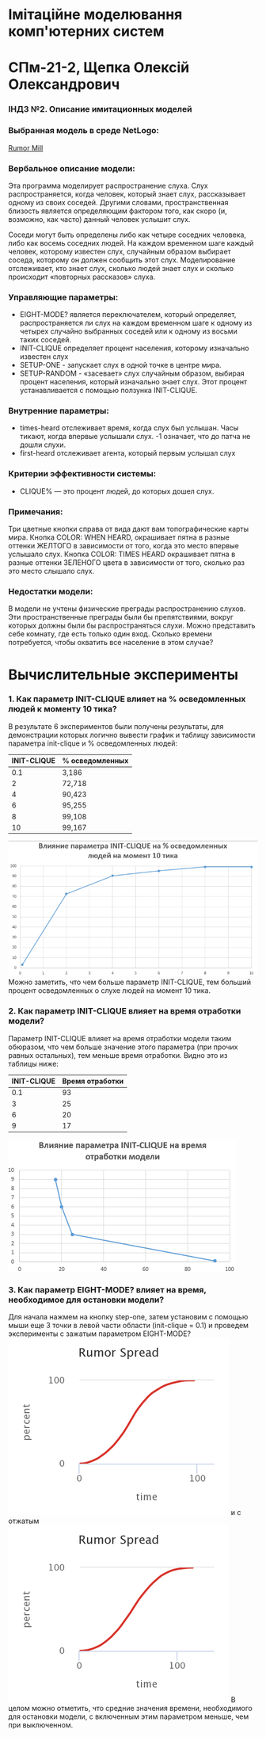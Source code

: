#  Імітаційне моделювання комп'ютерних систем #
#  СПм-21-2, Щепка Олексій Олександрович #
### ІНДЗ №2. Описание имитационных моделей ###

### Выбранная модель в среде NetLogo: ###
[Rumor Mill](http://www.netlogoweb.org/launch#http://www.netlogoweb.org/assets/modelslib/Sample%20Models/Social%20Science/Rumor%20Mill.nlogo)

### Вербальное описание модели: ###
Эта программа моделирует распространение слуха. Слух распространяется, когда человек, который знает слух, рассказывает одному из своих соседей. Другими словами, пространственная близость является определяющим фактором того, как скоро (и, возможно, как часто) данный человек услышит слух.

Соседи могут быть определены либо как четыре соседних человека, либо как восемь соседних людей. На каждом временном шаге каждый человек, которому известен слух, случайным образом выбирает соседа, которому он должен сообщить этот слух. Моделирование отслеживает, кто знает слух, сколько людей знает слух и сколько происходит «повторных рассказов» слуха.

### Управляющие параметры: ###
+ EIGHT-MODE? является переключателем, который определяет, распространяется ли слух на каждом временном шаге к одному из четырех случайно выбранных соседей или к одному из восьми таких соседей.
+ INIT-CLIQUE определяет процент населения, которому изначально известен слух
+ SETUP-ONE - запускает слух в одной точке в центре мира.
+ SETUP-RANDOM - «засевает» слух случайным образом, выбирая процент населения, который изначально знает слух. Этот процент устанавливается с помощью ползунка INIT-CLIQUE.

### Внутренние параметры: ###
+ times-heard отслеживает время, когда слух был услышан. Часы тикают, когда впервые услышали слух. -1 означает, что до патча не дошли слухи.
+ first-heard отслеживает агента, который первым услышал слух

### Критерии эффективности системы: ###
+ CLIQUE% — это процент людей, до которых дошел слух.

### Примечания: ###
Три цветные кнопки справа от вида дают вам топографические карты мира. Кнопка COLOR: WHEN HEARD, окрашивает пятна в разные оттенки ЖЕЛТОГО в зависимости от того, когда это место впервые услышало слух. Кнопка COLOR: TIMES HEARD окрашивает пятна в разные оттенки ЗЕЛЕНОГО цвета в зависимости от того, сколько раз это место слышало слух.

### Недостатки модели: ###
В модели не учтены физические преграды распространению слухов. Эти пространственные преграды были бы препятствиями, вокруг которых должны были бы распространяться слухи. Можно представить себе комнату, где есть только один вход. Сколько времени потребуется, чтобы охватить все население в этом случае?

# Вычислительные эксперименты #
### 1. Как параметр INIT-CLIQUE влияет на % осведомленных людей к моменту 10 тика? ###
В результате 6 экспериментов были получены результаты, для демонстрации которых логично вывести график и таблицу зависимости параметра init-clique и % осведомленных людей: 
<table>
<thead>
<tr><th>INIT-CLIQUE</th><th>% осведомленных</th></tr>
</thead>
<tbody>
<tr><td>0.1</td><td>3,186</td></tr>
<tr><td>2</td><td>72,718</td></tr>
<tr><td>4</td><td>90,423</td></tr>
<tr><td>6</td><td>95,255</td></tr>
<tr><td>8</td><td>99,108</td></tr>
<tr><td>10</td><td>99,167</td></tr>
</tbody>
</table>

![(2.3%)](2indz_1vopros.png)
Можно заметить, что чем больше параметр INIT-CLIQUE, тем больший процент осведомленных о слухе людей на момент 10 тика.

### 2. Как параметр INIT-CLIQUE влияет на время отработки модели? ###
Параметр INIT-CLIQUE влияет на время отработки модели таким обюразом, что чем больше значение этого параметра (при прочих равных остальных), тем меньше время отработки. Видно это из таблицы ниже:
<table>
<thead>
<tr><th>INIT-CLIQUE</th><th>Время отработки</th></tr>
</thead>
<tbody>
<tr><td>0.1</td><td>93</td></tr>
<tr><td>3</td><td>25</td></tr>
<tr><td>6</td><td>20</td></tr>
<tr><td>9</td><td>17</td></tr>
</tbody>
</table>

![Влияние параметра INIT-CLIQUE на время отработки (0.1%)](2indz_2v.png)
### 3. Как параметр EIGHT-MODE? влияет на время, необходимое для остановки модели? ###
Для начала нажмем на кнопку step-one, затем установим с помощью мыши еще 3 точки в левой части области (init-clique = 0.1) и проведем эксперименты с зажатым параметром EIGHT-MODE?
![Зависимость времени от параметра EIGHT-MODE?](97.png)
и с отжатым 
![Зависимость времени от параметра EIGHT-MODE?](116.png)
В целом можно отметить, что средние значения времени, необходимого для остановки модели, с включенным этим параметром меньше, чем при выключенном.
